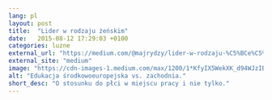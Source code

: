 ```yaml
---
lang: pl
layout: post
title:  "Lider w rodzaju żeńskim"
date:   2015-08-12 17:29:03 +0100
categories: luzne
external_url: "https://medium.com/@majrydzy/lider-w-rodzaju-%C5%BCe%C5%84skim-5caf0fdf397"
external_site: "medium"
image: "https://cdn-images-1.medium.com/max/1200/1*KfyIX5WekXK_d94WJzIBWQ.png"
alt: "Edukacja środkowoeuropejska vs. zachodnia."
short_desc: "O stosunku do płci w miejscu pracy i nie tylko."
---
```

